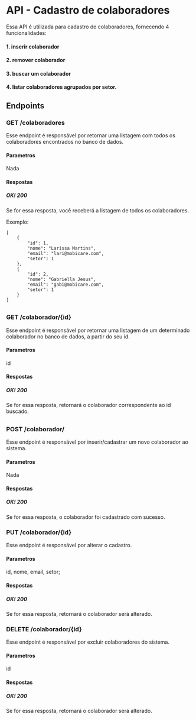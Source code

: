 #  API - Cadastro de colaboradores

Essa API é utilizada para cadastro de colaboradores, fornecendo 4 funcionalidades:
#### 1. inserir colaborador
#### 2. remover colaborador
#### 3. buscar um colaborador
#### 4. listar colaboradores agrupados por setor. 

## Endpoints
### GET /colaboradores
Esse endpoint é responsável por retornar uma listagem com todos os colaboradores encontrados no banco de dados.
#### Parametros
Nada
#### Respostas
##### OK! 200
Se for essa resposta, você receberá a listagem de todos os colaboradores.

Exemplo: 
```
[
    {
        "id": 1,
        "nome": "Larissa Martins",
        "email": "lari@mobicare.com",
        "setor": 1
    },
    {
        "id": 2,
        "nome": "Gabriella Jesus",
        "email": "gabi@mobicare.com",
        "setor": 1
    }
]
```

## 
### GET /colaborador/{id}
Esse endpoint é responsável por retornar uma listagem de um determinado colaborador no banco de dados, a partir do seu id.
#### Parametros
id
#### Respostas
##### OK! 200
Se for essa resposta, retornará o colaborador correspondente ao id buscado.

## 
### POST /colaborador/
Esse endpoint é responsável por inserir/cadastrar um novo colaborador ao sistema.
#### Parametros
Nada
#### Respostas
##### OK! 200
Se for essa resposta, o colaborador foi cadastrado com sucesso.

### PUT /colaborador/{id}
Esse endpoint é responsável por alterar o cadastro.
#### Parametros
id, nome, email, setor;
#### Respostas
##### OK! 200
Se for essa resposta, retornará o colaborador será alterado.

### DELETE /colaborador/{id}
Esse endpoint é responsável por excluir colaboradores do sistema.
#### Parametros
id
#### Respostas
##### OK! 200
Se for essa resposta, retornará o colaborador será alterado.

